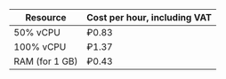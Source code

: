 | Resource | Cost per hour, including VAT |
| --- | --- |
| 50% vCPU | ₽0.83 |
| 100% vCPU | ₽1.37 |
| RAM (for 1 GB) | ₽0.43 |